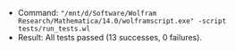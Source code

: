 - Command: `"/mnt/d/Software/Wolfram Research/Mathematica/14.0/wolframscript.exe" -script tests/run_tests.wl`
- Result: All tests passed (13 successes, 0 failures).
